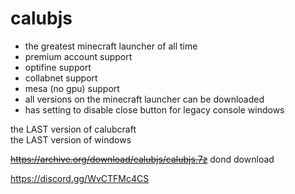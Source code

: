 # calubjs
- the greatest minecraft launcher of all time
- premium account support
- optifine support
- collabnet support
- mesa (no gpu) support
- all versions on the minecraft launcher can be downloaded
- has setting to disable close button for legacy console windows

the LAST version of calubcraft<br>
the LAST version of windows

~~https://archive.org/download/calubjs/calubjs.7z~~ dond download

https://discord.gg/WvCTFMc4CS
